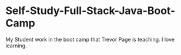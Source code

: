 # Self-Study-Full-Stack-Java-Boot-Camp
My Student work in the boot camp that Trevor Page is teaching. I love learning.
